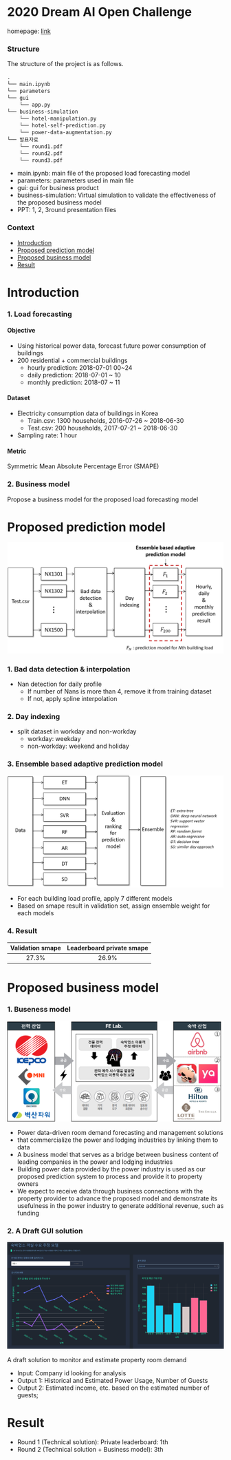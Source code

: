 2020 Dream AI Open Challenge
=======================================
homepage: [link](https://dreamai.kr/fair_open)

### __Structure__
The structure of the project is as follows.
```setup
.
└── main.ipynb
└── parameters
└── gui
    └── app.py
└── business-simulation
    └── hotel-manipulation.py
    └── hotel-self-prediction.py
    └── power-data-augmentation.py
└── 발표자료
    └── round1.pdf
    └── round2.pdf
    └── round3.pdf
```
* main.ipynb: main file of the proposed load forecasting model
* parameters: parameters used in main file
* gui: gui for business product
* business-simulation: Virtual simulation to validate the effectiveness of the proposed business model
* PPT: 1, 2, 3round presentation files

### __Context__
* [Introduction](#introduction)
* [Proposed prediction model](#proposed-prediction-model)
* [Proposed business model](#proposed-business-model)
* [Result](#result)



Introduction
==================
### 1. Load forecasting
#### Objective
* Using historical power data, forecast future power consumption of buildings
* 200 residential + commercial buildings
    * hourly prediction: 2018-07-01 00~24
    * daily prediction: 2018-07-01 ~ 10
    * monthly prediction: 2018-07 ~ 11

#### Dataset
* Electricity consumption data of buildings in Korea
    * Train.csv: 1300 households, 2016-07-26 ~ 2018-06-30
    * Test.csv: 200 households, 2017-07-21 ~ 2018-06-30
* Sampling rate: 1 hour

#### Metric
Symmetric Mean Absolute Percentage Error (SMAPE)

### 2. Business model
Propose a business model for the proposed load forecasting model

Proposed prediction model
==================
![overview](img/overview.png)

###  1. Bad data detection & interpolation
* Nan detection for daily profile
    * If number of Nans is more than 4, remove it from training dataset
    * If not, apply spline interpolation

### 2. Day indexing
* split dataset in workday and non-workday
    * workday: weekday
    * non-workday: weekend and holiday

### 3. Ensemble based adaptive prediction model
![ensemble](img/ensemble.png)
* For each building load profile, apply 7 different models
* Based on smape result in validation set, assign ensemble weight for each models

### 4. Result
|Validation smape|Leaderboard private smape|  
|:------------:|:------------:|
|27.3%|26.9%|


Proposed business model
==================
### 1. Buseness model
![model](img/model.png)

* Power data-driven room demand forecasting and management solutions 
* that commercialize the power and lodging industries by linking them to data
* A business model that serves as a bridge between business content of leading companies in the power and lodging industries
* Building power data provided by the power industry is used as our proposed prediction system to process and provide it to property owners
* We expect to receive data through business connections with the property provider to advance the proposed model and demonstrate its usefulness in the power industry to generate additional revenue, such as funding

### 2. A Draft GUI solution
![gui](img/gui.png)

A draft solution to monitor and estimate property room demand
* Input: Company id looking for analysis
* Output 1: Historical and Estimated Power Usage, Number of Guests
* Output 2: Estimated income, etc. based on the estimated number of guests;

Result
==================
* Round 1 (Technical solution): Private leaderboard: 1th
* Round 2 (Technical solution + Business model): 3th